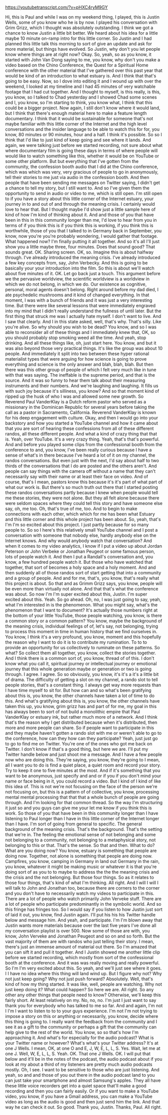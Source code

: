 https://youtubetranscript.com/?v=pHXC4ryM9GY

 Hi, this is Paul and while I was on my weekend thing, I played, this is Justin Wells, some of you know who he is by now. I played his conversation with Grim Grizz, which I thought was absolutely outstanding. I think we got a chance to know Justin a little bit better. We heard about his idea for a little maybe 10 minute on-ramp intro for this little corner. So Justin and I had planned this little talk this morning to sort of give an update and ask for more material, but things have evolved. So Justin, why don't you let people know where things are at right now? Okay. So, yeah, so as you know, it started with John Van Dong saying to me, you know, why don't you make a video based on the Chino Conference, the Quest for a Spiritual Home conference with the other material that I've gathered over this past year that would be kind of an introduction to what estuary is. And I think that that's going to be easy. Now, so I dove into editing it and I wound up with over the weekend, I looked at my timeline and I had 45 minutes of very watchable footage that I had cut together. And I thought to myself, is this really, is this, you know, so I talked to Chad yesterday and I showed Chad some scenes and I, you know, so I'm starting to think, you know what, I think that this could be a bigger project. Now again, I still don't know where it would land, but I think that there's enough material here to make a feature length documentary. I think that it would be sustainable for someone that's not maybe familiar with this little corner of the Internet and the high level conversations and the insider language to be able to watch this for for, you know, 80 minutes or 90 minutes, hour and a half. I think it's possible. So so I think that I'd like to just kind of keep going and see where it lands. And again, we were talking just before we started recording, not sure about what where documentary film is going these days in terms of where people will would like to watch something like this, whether it would be on YouTube or some other platform. But but everything that I've gotten from the community, the confession booth audio that I did at the Chino conference, which was which was very, very gracious of people to go in anonymously, tell their stories to me just via audio in the confession booth. And then people that have been sending me messages on Twitter saying, I didn't get a chance to tell my story, but I still want to. And so I've given them the opportunity to send in audio or video to me, which is still open. I'm still open to if you have a story about this little corner of the Internet estuary, your journey in to and out of and through the meaning crisis. I certainly would love to hear that. But I thought maybe I'd show just a little sample here of kind of how I'm kind of thinking about it. And and those of you that have been in this in this community longer than me, I'd love to hear from you in terms of if you think this is if you think this is working, if you think this is worthwhile, those of you that I talked to in Germany back in September, you know, now you're you're probably wondering, I would gather that footage. What happened now? I'm finally putting it all together. And so it's all I'll just show you a little maybe three, four minutes. Does that sound good? That sounds great. OK. Sharing screen. OK, so. Imagine this is about halfway through. I've already introduced the meaning crisis. I've already introduced a few key concepts from, say, John Verbecky. And this is going to be basically your your introduction into the film. So this is about we'll watch about five minutes of it. OK. Let go back just a touch. This argument before we the pervasive worldview, the scientific worldview is a worldview in which we do not belong, in which we do. Our existence as cognitive, personal, moral agents doesn't belong. Right around before my dad died, I ate psychedelic mushrooms and it kind of changed everything. In that moment, I was with a bunch of friends and it was just a very interesting time. But there were like several lessons that were immediately engraved into my mind that I didn't really understand the fullness of until later. But the first thing that struck me was I actually hate myself. I don't want to live. And I saw that clearly. And I in this state asked, well, that's why. That's silly. Like you're alive. So why should you wish to be dead? You know, and so I was able to reconsider all of these things and I immediately knew that, OK, so you should probably stop smoking weed all the time. And yeah, stop drinking. And all these things like, oh, just start here. You know, and but it was also beyond those very practical things. It's like the group was about 10 people. And immediately it split into two between these hyper rational materialist types that were arguing for how science is going to prove everything and science is the only answer and blah, blah, blah. But then there was this other group of people of which I felt very much like in tune with that was saying. The ineffable is the supreme period, and that is the source. And it was so funny to hear them talk about their measuring instruments and their numbers. And we're laughing and laughing. It fills us with such joy because it's silliness, you know? And so that moment kind of ripped up the husk of who I was and allowed some new growth. So Reverend Paul VanderKlay is a Dutch reform pastor who served as a missionary in the Dominican Republic for several years before taking the call as a pastor in Sacramento, California. Reverend VanderKlay is known for his deep engagement with culture. Okay, and then I would go into your backstory and how you started a YouTube channel and how it came about that you are sort of hearing these confessions from all of these different randos, all these different people. And what a kind of crazy thing that that is. Yeah, over YouTube. It's a very crazy thing. Yeah, that's that's powerful. And and before you played some clips from the confessional booth from the conference to and, you know, I've been really curious because I have a sense of what's in there because I've heard a lot of it on my channel, the randos conversations. But even just with the next, I'd say about half to two thirds of the conversations that I do are posted and the others aren't. And people can say things with the camera off without a name that they can't necessarily say with their name or at least their face on video. And of course, that's I mean, pastors know this because it's it's part of what part of what our work is. But there's so much truth out there that I started posting these randos conversations partly because I knew when people would tell me these stories, they were not alone. But they all felt alone because there were seldom spaces where they could tell this story and have someone else say, oh, me too. Oh, that's true of me, too. And to begin to make connections with each other, which which for me has been what Estuary and this little corner and this whole project has been about. So, yeah, that's I'm I'm so excited about this project. I just partly because for so many people to. So so I here's this relatively small YouTube channel and I post a conversation with someone that nobody else, hardly anybody else on the Internet knows. And why would anybody watch that conversation? And when it comes to my video analytics, I know if I put a video up about Jordan Peterson or John Verbeke or Jonathan Peugeot or some famous person, lots of people watch it. And then I put a Randall's conversation and, you know, a few hundred people watch it. But those who have watched that together, that sort of becomes a holy space and a holy moment. And and then suddenly all of those randos sort of start getting that into a community and a group of people. And and for me, that's, you know, that's really what this project is about. So that and as Grimm Grizz says, you know, people will be even more than virtually not alone. And that that's what the conference was about. So now I'm I'm super excited about this, Justin. I'm super excited about this. Yeah. So go ahead. Oh, no, I was just going to say, yeah, what I'm interested in is the phenomenon. What you might say, what's the phenomenon that I want to document? It's actually those numbers right at the bottom of your little YouTube, those people watching, you know, is there a common story or a common pattern? You know, maybe the background of the meaning crisis, individual feelings of of, let's say, not belonging, trying to process this moment in time in human history that we find ourselves in. You know, I think it's a very profound, you know, moment and this hopefully the reason why I want to do it is to contribute my rumination. To to to provide an opportunity for us collectively to ruminate on these patterns. So what? So collect them all together, you know, collect the stories together. And I think there is a common sort of, you know, thread of of this. I don't know what you call it, spiritual journey or intellectual journey or emotional journey that this whole generation maybe or generation or two is going through. I agree. I agree. So so obviously, you know, it's it's a it's a little bit of drama. The difficulty of getting a slot on my channel, a rando slot to tell people stories, that's a constant thing. I always get way more requests than I have time myself to sit for. But how can and so what's been gratifying about this is, you know, the other channels have taken a lot of time to do this. And what's gratifying about this is, you know, the other channels have taken this up, you know, grim grizz has and part of for me, my goal in this has always been to sort of not build a monolithic empire that Paul VanderKlay or estuary ink, but rather much more of a network. And I think that's the reason why I get distributed because when it's distributed, then more and more people can share. So if people want to participate in this and they maybe haven't gotten a rando slot with me or weren't able to go to the conference, how can they how can they participate? Yeah, just just go to go to find me on Twitter. You're one of the ones who got me back on Twitter. I don't know if that's a good thing, but here we are. I'll put my Twitter handle below and just shoot me a message. And I have a few people now who are doing this. They're saying, you know, they're going to I mean, all I want you to do is find a quiet place, a quiet room and record your story. Try to keep it one to five minutes at the most. And if it's something that you want to be anonymous, just specify and and or if you if you don't mind your name or face being in it, you could record a video. But I kind of I kind of like this idea of. This is not we're not focusing on the face of the person we're not focusing on, but this is a pattern of of collective, you know, processing mental mental processing that that that a whole bunch of people are going through. And I'm looking for that common thread. So the way I'm structuring it just so and you guys can give me your let me know if you think this is work. So those of you that have been in this community longer than I have listening to Paul longer than I have in this little corner of the Internet longer than I have. I'm sort of going from general to specific. The general background of the meaning crisis. That's the background. That's the setting that we're in. The feeling the emotional sense of not belonging and some not belonging to a community, not belonging to a metaphysical story, not belonging to this or that. That's the sense. So that and then. What to do? What are you doing now? You know, estuary is something that people are doing now. Together, not alone is something that people are doing now. Campfires, you know, camping in Germany in land out Germany in the rain, you know, whatever it might be making music or whatever it is that you're doing sort of as you to to maybe to address the the the meaning crisis and the crisis and the not belonging. But those four things. So as it relates to those four things, that's kind of what I'm thinking. All right. And I will I will I will talk to John and Jonathan too, because there are corners to the corner and you don't have to necessarily watch my videos to participate in this. There are a lot of people who watch primarily John Verveke stuff. There are a lot of people who participate predominantly in the symbolic world. And so this fringe has fringes too. So I would say if you listen to how Justin just sort of laid it out, you know, find Justin again. I'll put his his his Twitter handle below and message him. And yeah, and participate. I'm I'm blown away that Justin wants more materials because over the last five years I've done all my conversation playlist is over 500. Now some of those are with, you know, John Verveke and Jonathan Peugeot and so on and so forth. But the vast majority of them are with randos who just telling their story. I mean, there's just an immense amount of material out there. So I'm amazed that you can sift it and pull it together. And I Justin showed me another little clip before we started recording, which mostly from sort of the confessional booth at the conference. And it was was really moving and really powerful. So I'm I'm very excited about this. So yeah, and we'll just see where it goes. I I have no idea where this thing will land wind up. But I figure why not? Why not just keep going? Why not just push forward? Absolutely. Well, that's kind of how my thing started. It was like, well, people are watching. Why not just keep doing it? What could happen? So here we are. All right. So any other any other things that people need to know? Otherwise, we'll keep this fairly short. At least relatively on my. No, no, no. I'm just I just want to say thank you for everybody who has talked to me so far. And and again, I'm not I I'm I want to listen to to to your guys experience. I'm not I'm not trying to impose a story on this or anything or necessarily, you know, decide where this thing is going to. I really want the feedback from the community and I see it as a gift to the community or perhaps a gift that the community can help give to the rest of the world. You know, so so that's how I'm approaching it. And what's for especially for the audio podcast? What is your Twitter name or however? What's what's your Twitter address? It's at one J Wells. I mean, OK, at one O and E, J, W, E, L, L, S. Yes. Wait, let me at one J. Well, W, E, L, L, S. Yeah. OK. That one J Wells. OK. I will put that below and it'll be in the notes of the podcast, the audio podcast about if you look at my about a third of my listeners are pretty much audio podcasts mostly. Oh, I see. I want to be sensitive to those who are just listening. And yeah, so and and those of you out there in the audio podcast land to you can just take your smartphone and almost Samsung's apples. They all have these little voice recorders get into a quiet space that'll make a good recording and then you can fairly easily. Or if you want to make a YouTube video, you know, if you have a Gmail address, you can make a YouTube video as long as the audio is good and then just send him the link. And that way he can check it out. So good. Thank you, Justin. Thanks, Paul. All right.